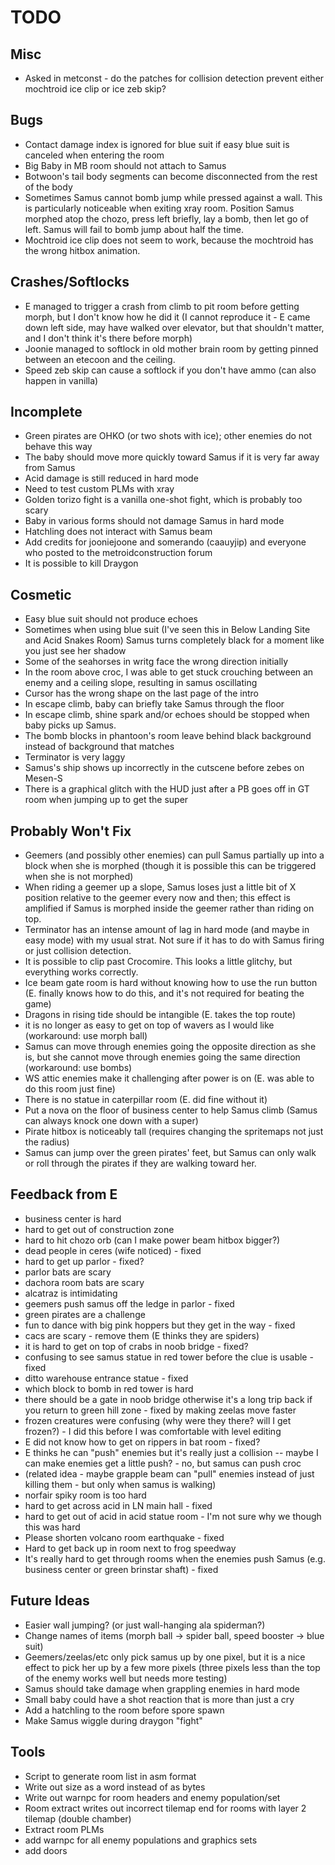 TODO
====

Misc
----

* Asked in metconst - do the patches for collision detection prevent
    either mochtroid ice clip or ice zeb skip?

Bugs
----

* Contact damage index is ignored for blue suit if easy blue suit is
     canceled when entering the room
* Big Baby in MB room should not attach to Samus
* Botwoon's tail body segments can become disconnected from the rest of
    the body
* Sometimes Samus cannot bomb jump while pressed against a wall.  This
    is particularly noticeable when exiting xray room.  Position Samus
    morphed atop the chozo, press left briefly, lay a bomb, then let go
    of left.  Samus will fail to bomb jump about half the time.
* Mochtroid ice clip does not seem to work, because the mochtroid has
    the wrong hitbox animation.

Crashes/Softlocks
-----------------

* E managed to trigger a crash from climb to pit room before getting
    morph, but I don't know how he did it (I cannot reproduce it - E
    came down left side, may have walked over elevator, but that
    shouldn't matter, and I don't think it's there before morph)
* Joonie managed to softlock in old mother brain room by getting pinned
    between an etecoon and the ceiling.
* Speed zeb skip can cause a softlock if you don't have ammo (can also
    happen in vanilla)

Incomplete
----------

* Green pirates are OHKO (or two shots with ice); other enemies do not
    behave this way
* The baby should move more quickly toward Samus if it is very far away
    from Samus
* Acid damage is still reduced in hard mode
* Need to test custom PLMs with xray
* Golden torizo fight is a vanilla one-shot fight, which is probably too
    scary
* Baby in various forms should not damage Samus in hard mode
* Hatchling does not interact with Samus beam
* Add credits for jooniejoone and somerando (caauyjip) and everyone who
    posted to the metroidconstruction forum
* It is possible to kill Draygon

Cosmetic
--------

* Easy blue suit should not produce echoes
* Sometimes when using blue suit (I've seen this in Below Landing Site
    and Acid Snakes Room) Samus turns completely black for a moment like
    you just see her shadow
* Some of the seahorses in writg face the wrong direction initially
* In the room above croc, I was able to get stuck crouching between an
    enemy and a ceiling slope, resulting in samus oscillating
* Cursor has the wrong shape on the last page of the intro
* In escape climb, baby can briefly take Samus through the floor
* In escape climb, shine spark and/or echoes should be stopped when baby
    picks up Samus.
* The bomb blocks in phantoon's room leave behind black background
    instead of background that matches
* Terminator is very laggy
* Samus's ship shows up incorrectly in the cutscene before zebes on
    Mesen-S
* There is a graphical glitch with the HUD just after a PB goes off in
    GT room when jumping up to get the super

Probably Won't Fix
------------------

* Geemers (and possibly other enemies) can pull Samus partially up into
    a block when she is morphed (though it is possible this can be
    triggered when she is not morphed)
* When riding a geemer up a slope, Samus loses just a little bit of X
    position relative to the geemer every now and then; this effect is
    amplified if Samus is morphed inside the geemer rather than riding
    on top.
* Terminator has an intense amount of lag in hard mode (and maybe in
    easy mode) with my usual strat.  Not sure if it has to do with Samus
    firing or just collision detection.
* It is possible to clip past Crocomire.  This looks a little glitchy,
    but everything works correctly.
* Ice beam gate room is hard without knowing how to use the run button
    (E. finally knows how to do this, and it's not required for beating
    the game)
* Dragons in rising tide should be intangible (E. takes the top
    route)
* it is no longer as easy to get on top of wavers as I would like
    (workaround: use morph ball)
* Samus can move through enemies going the opposite direction as she is,
    but she cannot move through enemies going the same direction
    (workaround: use bombs)
* WS attic enemies make it challenging after power is on (E. was able to
    do this room just fine)
* There is no statue in caterpillar room (E. did fine without it)
* Put a nova on the floor of business center to help Samus climb (Samus
    can always knock one down with a super)
* Pirate hitbox is noticeably tall (requires changing the spritemaps not
    just the radius)
* Samus can jump over the green pirates' feet, but Samus can only walk
    or roll through the pirates if they are walking toward her.

Feedback from E
---------------

* business center is hard
* hard to get out of construction zone
* hard to hit chozo orb (can I make power beam hitbox bigger?)
* dead people in ceres (wife noticed) - fixed
* hard to get up parlor - fixed?
* parlor bats are scary
* dachora room bats are scary
* alcatraz is intimidating
* geemers push samus off the ledge in parlor - fixed
* green pirates are a challenge
* fun to dance with big pink hoppers but they get in the way - fixed
* cacs are scary - remove them (E thinks they are spiders)
* it is hard to get on top of crabs in noob bridge - fixed?
* confusing to see samus statue in red tower before the clue is usable -
    fixed
* ditto warehouse entrance statue - fixed
* which block to bomb in red tower is hard
* there should be a gate in noob bridge otherwise it's a long trip back
    if you return to green hill zone - fixed by making zeelas move
    faster
* frozen creatures were confusing (why were they there? will I get
    frozen?) - I did this before I was comfortable with level editing
* E did not know how to get on rippers in bat room - fixed?
* E thinks he can "push" enemies but it's really just a collision --
    maybe I can make enemies get a little push? - no, but samus can push
    croc
* (related idea - maybe grapple beam can "pull" enemies instead of just
    killing them - but only when samus is walking)
* norfair spiky room is too hard
* hard to get across acid in LN main hall - fixed
* hard to get out of acid in acid statue room - I'm not sure why we
    though this was hard
* Please shorten volcano room earthquake - fixed
* Hard to get back up in room next to frog speedway
* It's really hard to get through rooms when the enemies push Samus
    (e.g. business center or green brinstar shaft) - fixed

Future Ideas
------------

* Easier wall jumping? (or just wall-hanging ala spiderman?)
* Change names of items (morph ball -> spider ball, speed booster ->
    blue suit)
* Geemers/zeelas/etc only pick samus up by one pixel, but it is a nice
    effect to pick her up by a few more pixels (three pixels less than
    the top of the enemy works well but needs more testing)
* Samus should take damage when grappling enemies in hard mode
* Small baby could have a shot reaction that is more than just a cry
* Add a hatchling to the room before spore spawn
* Make Samus wiggle during draygon "fight"

Tools
-----

* Script to generate room list in asm format
* Write out size as a word instead of as bytes
* Write out warnpc for room headers and enemy population/set
* Room extract writes out incorrect tilemap end for rooms with layer 2
    tilemap (double chamber)
* Extract room PLMs
* add warnpc for all enemy populations and graphics sets
* add doors
